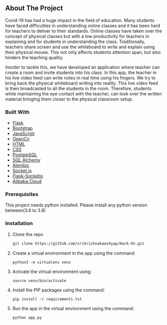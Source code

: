 ## About The Project

<!-- [![EduLit][product-screenshot]](https://example.com) -->

Covid-19 has had a huge impact in the field of education. Many students have faced difficulties in understanding online classes and it has been hard for teachers to deliver to their standards. Online classes have taken over the concept of physical classes but with a low productivity for teachers in explaining and for students in understanding the class. Traditionally, teachers share screen and use the whiteboard to write and explain using their physical mouse. This not only affects students attention span, but also hinders the teaching quality. 

Inorder to tackle this, we have developed an application where teacher can create a room and invite students into his class. In this app, the teacher in his live video feed can write notes in real time using his fingers. We try to bring back the physical whiteboard writing into reality. This live video feed is then broadcasted to all the students in the room. Therefore, students while maintaining the eye contact with the teacher, can look over the written material bringing them closer to the physical classroom setup. 


### Built With
* [Flask](https://palletsprojects.com/p/flask/)
* [Bootstrap](https://getbootstrap.com)
* [JavaScript](https://www.javascript.com/)
* [OpenCv](https://opencv.org/)
* [HTML](https://html.com/)
* [CSS](https://laravel.com)
* [PostgreSQL](https://www.postgresql.org/)
* [SQL Alchemy](https://www.sqlalchemy.org/)
* [Alembic](https://alembic.sqlalchemy.org/)
* [Socket.io](https://socket.io/)
* [Flask-Socketio](https://flask-socketio.readthedocs.io/en/latest/)
* [Alibaba Cloud](https://in.alibabacloud.com/)


### Prerequisites

This project needs python installed. Please install any python version between(3.6 to 3.8)

### Installation

1. Clone the repo
   ```sh
   git clone https://github.com/srikrishnakaashyap/Hack-On.git
   ```
2. Create a virtual environment in the app using the command
   ```
   python3 -m virtualenv venv
   ```
3. Activate the virtual environment using:
   ```
   source venv/bin/activate
   ```
4. Install the PIP packages using the command:
   ```
   pip install -r requirements.txt
   ```
   
5. Run the app in the virtual environment using the command:
   ```
   python app.py
   ```
    
